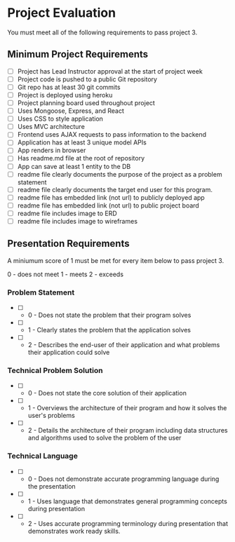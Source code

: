 # Project Evaluation

You must meet all of the following requirements to pass project 3.

## Minimum Project Requirements

- [ ] Project has Lead Instructor approval at the start of project week
- [ ] Project code is pushed to a public Git repository
- [ ] Git repo has at least 30 git commits
- [ ] Project is deployed using heroku
- [ ] Project planning board used throughout project
- [ ] Uses Mongoose, Express, and React
- [ ] Uses CSS to style application 
- [ ] Uses MVC architecture
- [ ] Frontend uses AJAX requests to pass information to the backend
- [ ] Application has at least 3 unique model APIs
- [ ] App renders in browser
- [ ] Has readme.md file at the root of repository
- [ ] App can save at least 1 entity to the DB
- [ ] readme file clearly documents the purpose of the project as a problem statement
- [ ] readme file clearly documents the target end user for this program.
- [ ] readme file has embedded link (not url) to publicly deployed app  
- [ ] readme file has embedded link (not url) to public project board
- [ ] readme file includes image to ERD
- [ ] readme file includes image to wireframes

## Presentation Requirements

A miniumum score of 1 must be met for every item below to pass project 3.

0 - does not meet
1 - meets 
2 - exceeds

### Problem Statement

- [ ] - 0 - Does not state the problem that their program solves
- [ ] - 1 - Clearly states the problem that the application solves
- [ ] - 2 - Describes the end-user of their application and what problems their
            application could solve

### Technical Problem Solution

- [ ] - 0 - Does not state the core solution of their application
- [ ] - 1 - Overviews the architecture of their program and how it solves the
            user's problems
- [ ] - 2 - Details the architecture of their program including data structures
            and algorithms used to solve the problem of the user

### Technical Language

- [ ] - 0 - Does not demonstrate accurate programming language during the
            presentation
- [ ] - 1 - Uses language that demonstrates general programming concepts during
            presentation
- [ ] - 2 - Uses accurate programming terminology during presentation that
            demonstrates work ready skills.
